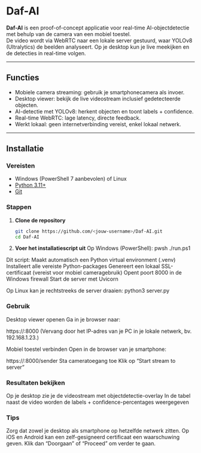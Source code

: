 # Daf-AI

**Daf-AI** is een proof-of-concept applicatie voor real-time AI-objectdetectie met behulp van de camera van een mobiel toestel.  
De video wordt via WebRTC naar een lokale server gestuurd, waar YOLOv8 (Ultralytics) de beelden analyseert. Op je desktop kun je live meekijken en de detecties in real-time volgen.

---

## Functies
- Mobiele camera streaming: gebruik je smartphonecamera als invoer.
- Desktop viewer: bekijk de live videostream inclusief gedetecteerde objecten.
- AI-detectie met YOLOv8: herkent objecten en toont labels + confidence.
- Real-time WebRTC: lage latency, directe feedback.
- Werkt lokaal: geen internetverbinding vereist, enkel lokaal netwerk.

---

## Installatie

### Vereisten
- Windows (PowerShell 7 aanbevolen) of Linux
- [Python 3.11+](https://www.python.org/downloads/)
- [Git](https://git-scm.com/downloads)

### Stappen
1. **Clone de repository**
   ```bash
   git clone https://github.com/<jouw-username>/Daf-AI.git
   cd Daf-AI
   
2. **Voer het installatiescript uit**
Op Windows (PowerShell):
pwsh ./run.ps1

Dit script:
Maakt automatisch een Python virtual environment (.venv)
Installeert alle vereiste Python-packages
Genereert een lokaal SSL-certificaat (vereist voor mobiel cameragebruik)
Opent poort 8000 in de Windows firewall
Start de server met Uvicorn

Op Linux kan je rechtstreeks de server draaien:
python3 server.py


### Gebruik
Desktop viewer openen
Ga in je browser naar:

https://<lokaal-ip>:8000
(Vervang <lokaal-ip> door het IP-adres van je PC in je lokale netwerk, bv. 192.168.1.23.)

Mobiel toestel verbinden
Open in de browser van je smartphone:

https://<lokaal-ip>:8000/sender
Sta cameratoegang toe
Klik op “Start stream to server”

### Resultaten bekijken
Op je desktop zie je de videostream met objectdetectie-overlay
In de tabel naast de video worden de labels + confidence-percentages weergegeven

### Tips
Zorg dat zowel je desktop als smartphone op hetzelfde netwerk zitten.
Op iOS en Android kan een zelf-gesigneerd certificaat een waarschuwing geven. Klik dan “Doorgaan” of “Proceed” om verder te gaan.
